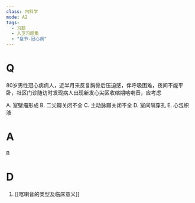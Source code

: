 ```yaml
---
class: 内科学
mode: A2
tags:
  - 习题
  - 人卫习题集
  - "章节-冠心病"
---
```


# Q
80岁男性冠心病病人，近半月来反复胸骨后压迫感，伴呼吸困难，夜间不能平卧，社区门诊随访时发现病人出现新发心尖区收缩期喀喇音，应考虑

A. 室壁瘤形成 
B. 二尖瓣关闭不全
C. 主动脉瓣关闭不全 
D. 室间隔穿孔
E. 心包积液
# A
B

# D
1. [[喀喇音的类型及临床意义]]
